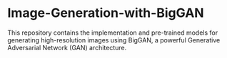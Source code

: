 # Image-Generation-with-BigGAN
This repository contains the implementation and pre-trained models for generating high-resolution images using BigGAN, a powerful Generative Adversarial Network (GAN) architecture.
